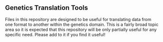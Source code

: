 Genetics Translation Tools
--------------------------

Files in this repository are designed to be useful for translating data from one 
format to another within the genetics domain. This is a fairly broad topic area
so it is expected that this repository will be only partially useful for any 
specific need. Please add to it if you find it useful!